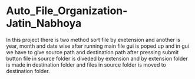 # Auto_File_Organization-Jatin_Nabhoya
In this project there is two method sort file by exetension and another is year, month and date wise after running main file gui is poped up and in gui we have to give source path and destination path after pressing submit button file in source folder is diveded by extension and by extension folder is made in destination folder and files in source folder is moved to destination folder.
